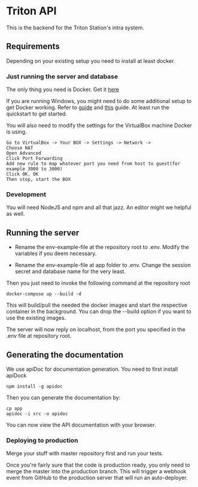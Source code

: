 # Triton API

This is the backend for the Triton Station's intra system.

## Requirements

Depending on your existing setup you need to install at least docker. 

### Just running the server and database

The only thing you need is Docker. Get it [here](https://www.docker.com/community-edition)

If you are running Windows, you might need to do some additional setup to get Docker working. Refer to [guide](https://docs.docker.com/docker-for-windows/) and [this](https://docs.docker.com/toolbox/toolbox_install_windows/#step-1-check-your-version) guide. At least run the quickstart to get started.

You will also need to modify the settings for the VirtualBox machine Docker is using.

    Go to VirtualBox -> Your BOX -> Settings -> Network ->
    Choose NAT
    Open Advanced
    Click Port Forwarding
    Add new rule to map whatever port you need from host to guest(for example 3000 to 3000)
    Click OK, OK
    Then stop, start the BOX

### Development

You will need NodeJS and npm and all that jazz. An editor might we helpful as well.

## Running the server

* Rename the env-example-file at the repository root to .env. Modify the variables if you deem necessary.

* Rename the env-example-file at app folder to .env. Change the session secret and database name for the very least.

Then you just need to invoke the following command at the repository root

    docker-compose up --build -d

This will build/pull the needed the docker images and start the respective container in the background. You can drop the --build option if you want to use the existing images.

The server will now reply on localhost, from the port you specified in the .env file at repository root.

## Generating the documentation

We use apiDoc for documentation generation. You need to first install apiDock

    npm install -g apidoc

Then you can generate the documentation by:

    cp app
    apidoc -i src -o apidoc

You can now view the API documentation with your browser.

### Deploying to production

Merge your stuff with master repository first and run your tests.

Once you're fairly sure that the code is production ready, you only need to merge the master into the production branch.
This will trigger a webhook event from GitHub to the production server that will run an auto-deployer.
